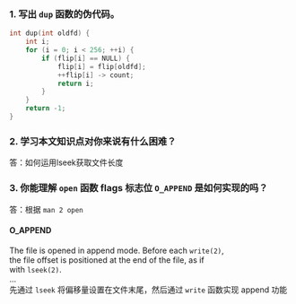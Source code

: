 ### 1. 写出 `dup` 函数的伪代码。

```c
int dup(int oldfd) {
    int i;
    for (i = 0; i < 256; ++i) {
        if (flip[i] == NULL) {
            flip[i] = flip[oldfd];
            ++flip[i] -> count;
            return i;
        }
    }
    return -1;
}
```

### 2. 学习本文知识点对你来说有什么困难？

答：如何运用lseek获取文件长度

### 3. 你能理解 `open` 函数 flags 标志位 `O_APPEND` 是如何实现的吗？

答：根据 `man 2 open`   
#### O_APPEND ####
The  file  is opened in append mode.  Before each `write(2)`,  
the file offset is positioned at the end of the file, as if  
with `lseek(2)`.  
...  
先通过 `lseek` 将偏移量设置在文件末尾，然后通过 `write` 函数实现 append 功能
